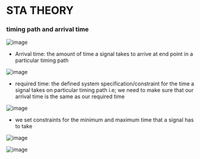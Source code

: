 # STA THEORY

### timing path and arrival time
![image](https://github.com/user-attachments/assets/75bff5a8-ef34-42ab-85c1-9cde6d4b9546)

- Arrival time: the amount of time a signal takes to arrive at end point in a particular timing path

![image](https://github.com/user-attachments/assets/45733b0d-4291-4557-85db-d1b5ae26d08f)

- required time: the defined system specification/constraint for the time a signal takes on particular timing path i.e; we need to make sure that our arrival time is the same as our required time

![image](https://github.com/user-attachments/assets/9920ee20-4b9d-4aba-826b-121943df1317)

- we set constraints for the minimum and maximum time that a signal has to take

![image](https://github.com/user-attachments/assets/3850579d-6845-44b8-bd15-39370c9b0038)

![image](https://github.com/user-attachments/assets/94c3a159-5a8f-4969-b20c-e4058ea7cc5f)

